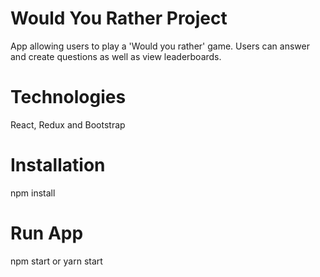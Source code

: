 # Would You Rather Project

App allowing users to play a 'Would you rather' game. Users can answer and create questions as well as view leaderboards.

# Technologies

React, Redux and Bootstrap

# Installation

npm install

# Run App

npm start or yarn start
